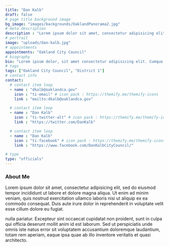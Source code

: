 ```yaml
---
title: "Dan Kalb"
draft: false
# page title background image
bg_image: "images/backgrounds/OaklandPanorama2.jpg"
# meta description
description : "Lorem ipsum dolor sit amet, consectetur adipisicing elit, sed do eiusmod tempor incididunt ut labore. dolore magna aliqua. Ut enim ad minim veniam, quis nostrud."
# portrait
image: "uploads/dan-kalb.jpg"
# appointments
appointments: "Oakland City Council"
# biography
bio: "Lorem ipsum dolor, sit amet consectetur adipisicing elit. Cumque accusamus tenetur ea harum delectus ab consequatur excepturi, odit qui in quo quia voluptate nam optio, culpa aspernatur. Error placeat iusto officia voluptas quae."
# tags
tags: ["Oakland City Council", "District 1"]
# contact info
contact:
  # contact item loop
  - name : "dkalb@oaklandca.gov"
    icon : "ti-email" # icon pack : https://themify.me/themify-icons
    link : "mailto:dkalb@oaklandca.gov"

  # contact item loop
  - name : "Dan Kalb"
    icon : "ti-twitter-alt" # icon pack : https://themify.me/themify-icons
    link : "https://twitter.com/DanKalb"

  # contact item loop
  - name : "Dan Kalb"
    icon : "ti-facebook" # icon pack : https://themify.me/themify-icons
    link : "https://www.facebook.com/DanKalbCityCouncil/"

# type
type: "officials"
---
```


### About Me

Lorem ipsum dolor sit amet, consectetur adipisicing elit, sed do eiusmod tempor incididunt ut
labore et dolore magna aliqua. Ut enim ad minim veniam, quis nostrud exercitation ullamco laboris nisi ut aliquip ex ea commodo consequat. Duis aute irure dolor in reprehenderit in voluptate velit esse cillum dolore eu fugiat.

nulla pariatur. Excepteur sint occaecat cupidatat non proident, sunt in culpa qui officia deserunt mollit
anim id est laborum. Sed ut perspiciatis unde omnis iste natus error sit voluptatem accusantium doloremque
laudantium, totam rem aperiam, eaque ipsa quae ab illo inventore veritatis et quasi architecto.
